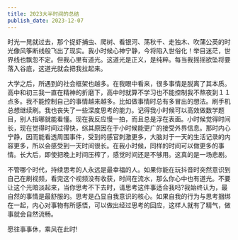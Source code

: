 ```yaml
---
title: 2023大半时间的总结
publish_date: 2023-12-07
---
```


时光一晃就过去，那个捉虾捕虫、爬树、看银河、荡秋千、走独木、吹蒲公英的时光像风筝断线般飞出了现实。我小时候心神宁静，今将陷入世俗化！举目迷茫，世界线也飘忽不定。但我心里有道光。这道光是正义，是纯粹。每当我摇摇欲坠将要落入谷底，这道光就会把我拉起来。

大学之后，所遇到的社会框架也越多。在我眼中看来，很多事情是脱离了其本质。高中和初三我一直在精神的折磨下，高中时就算不学习也不能控制我不熬夜到１１点多。我不能控制自己的事情越来越多。比如做事情时总有多冒出的想法。刷手机总想继续刷。我也丧失了一些深度思考的能力。记得我小时候可以高效做数学题目，别人指哪就能看懂。现在我反应慢一拍，而且总是浮在表面。小时候觉得时间长，现在觉得时间过得快，综其原因在于小时候能更广的接受外界信息。那时内心宁静，因而能看透周围事件，受到的感官刺激更多，大脑对于一天的生活记录的内容更多，所以会感受到一天时间很长。在我小时候，同样的时间可以做更多的事情。长大后，即使把晚上时间压榨了，感觉时间还是不够用。这真的是一场悲剧。

不管哪个时代，持续思考的人永远是最幸福的人。如果你能在玩抖音时突然意识到自己在刷视频，看完这个视频没有收获，时间在流水，那么你心中也有道光。不要让这个光暗淡起来，当你思考不下去时，请思考这件事适合我吗?我始终认为，最自然的事情是最舒服的。思考是凸显自我意识的核心。如果自我的行为与思考捆绑在一起，内心对事物有所感悟，可以做出经过思考的回应，这样人就有了精气，做事就会自然流畅。

愿往事事休，乘风在此时!
